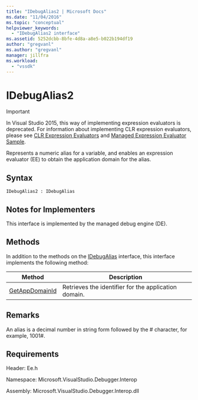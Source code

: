 ```yaml
---
title: "IDebugAlias2 | Microsoft Docs"
ms.date: "11/04/2016"
ms.topic: "conceptual"
helpviewer_keywords: 
  - "IDebugAlias2 interface"
ms.assetid: 5252dcbb-8bfe-4d8a-a8e5-b022b194df19
author: "gregvanl"
ms.author: "gregvanl"
manager: jillfra
ms.workload: 
  - "vssdk"
---
```

# IDebugAlias2
> [!IMPORTANT]
>  In Visual Studio 2015, this way of implementing expression evaluators is deprecated. For information about implementing CLR expression evaluators, please see [CLR Expression Evaluators](https://github.com/Microsoft/ConcordExtensibilitySamples/wiki/CLR-Expression-Evaluators) and [Managed Expression Evaluator Sample](https://github.com/Microsoft/ConcordExtensibilitySamples/wiki/Managed-Expression-Evaluator-Sample).  
  
 Represents a numeric alias for a variable, and enables an expression evaluator (EE) to obtain the application domain for the alias.  
  
## Syntax  
  
```  
IDebugAlias2 : IDebugAlias  
```  
  
## Notes for Implementers  
 This interface is implemented by the managed debug engine (DE).  
  
## Methods  
 In addition to the methods on the [IDebugAlias](../../../extensibility/debugger/reference/idebugalias.md) interface, this interface implements the following method:  
  
|Method|Description|  
|------------|-----------------|  
|[GetAppDomainId](../../../extensibility/debugger/reference/idebugalias2-getappdomainid.md)|Retrieves the identifier for the application domain.|  
  
## Remarks  
 An alias is a decimal number in string form followed by the # character, for example, 1001#.  
  
## Requirements  
 Header: Ee.h  
  
 Namespace: Microsoft.VisualStudio.Debugger.Interop  
  
 Assembly: Microsoft.VisualStudio.Debugger.Interop.dll